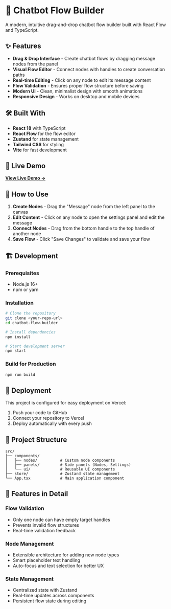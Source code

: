 # 🤖 Chatbot Flow Builder

A modern, intuitive drag-and-drop chatbot flow builder built with React Flow and TypeScript.

## ✨ Features

- **Drag & Drop Interface** - Create chatbot flows by dragging message nodes from the panel
- **Visual Flow Editor** - Connect nodes with handles to create conversation paths
- **Real-time Editing** - Click on any node to edit its message content
- **Flow Validation** - Ensures proper flow structure before saving
- **Modern UI** - Clean, minimalist design with smooth animations
- **Responsive Design** - Works on desktop and mobile devices

## 🛠️ Built With

- **React 18** with TypeScript
- **React Flow** for the flow editor
- **Zustand** for state management
- **Tailwind CSS** for styling
- **Vite** for fast development

## 🚀 Live Demo

**[View Live Demo →](your-vercel-url-here)**

## 📱 How to Use

1. **Create Nodes** - Drag the "Message" node from the left panel to the canvas
2. **Edit Content** - Click on any node to open the settings panel and edit the message
3. **Connect Nodes** - Drag from the bottom handle to the top handle of another node
4. **Save Flow** - Click "Save Changes" to validate and save your flow

## 🏗️ Development

### Prerequisites
- Node.js 16+ 
- npm or yarn

### Installation

```bash
# Clone the repository
git clone <your-repo-url>
cd chatbot-flow-builder

# Install dependencies
npm install

# Start development server
npm start
```

### Build for Production

```bash
npm run build
```

## 🚀 Deployment

This project is configured for easy deployment on Vercel:

1. Push your code to GitHub
2. Connect your repository to Vercel
3. Deploy automatically with every push

## 📁 Project Structure

```
src/
├── components/
│   ├── nodes/          # Custom node components
│   ├── panels/         # Side panels (Nodes, Settings)
│   └── ui/             # Reusable UI components
├── store/              # Zustand state management
└── App.tsx             # Main application component
```

## 🎯 Features in Detail

### Flow Validation
- Only one node can have empty target handles
- Prevents invalid flow structures
- Real-time validation feedback

### Node Management
- Extensible architecture for adding new node types
- Smart placeholder text handling
- Auto-focus and text selection for better UX

### State Management
- Centralized state with Zustand
- Real-time updates across components
- Persistent flow state during editing

